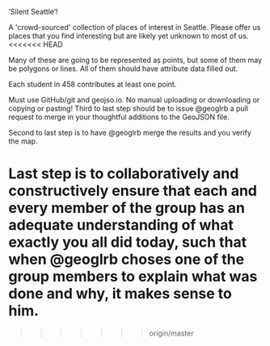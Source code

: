 ‘Silent Seattle’!

A 'crowd-sourced' collection of places of interest in Seattle. Please offer us places that you find interesting but are likely yet unknown to most of us.
<<<<<<< HEAD

Many of these are going to be represented as points, but some of them may be polygons or lines. All of them should have attribute data filled out.

Each student in 458 contributes at least one point.

Must use GitHub/git and geojso.io. No manual uploading or downloading or copying or pasting! Third to last step should be to issue @geoglrb a pull request to merge in your thoughtful additions to the GeoJSON file.

Second to last step is to have @geoglrb merge the results and you verify the map.

Last step is to collaboratively and constructively ensure that each and every member of the group has an adequate understanding of what exactly you all did today, such that when @geoglrb choses one of the group members to explain what was done and why, it makes sense to him.
=======
>>>>>>> origin/master
